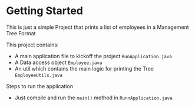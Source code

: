 # Getting Started

This is just a simple Project that prints a list of employees in a Management Tree Format

This project contains:

* A main application file to kickoff the project `RunApplication.java`
* A Data access object `Employee.java`
* An util which contains the main logic for printing the Tree `EmployeeUtils.java`


Steps to run the application
* Just compile and run the `main()` method in `RunnApplication.java`